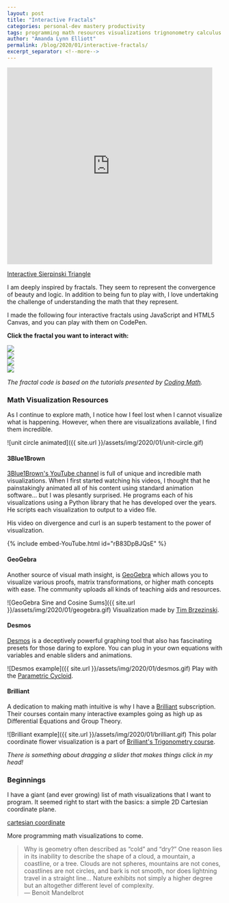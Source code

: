 ```yaml
---
layout: post
title: "Interactive Fractals"
categories: personal-dev mastery productivity
tags: programming math resources visualizations trignonometry calculus
author: "Amanda Lynn Elliott"
permalink: /blog/2020/01/interactive-fractals/
excerpt_separator: <!--more-->
---
```


<iframe src="https://giphy.com/embed/TGvKKL2jPwG7jC5m5Z" width="480" height="460" frameBorder="0" class="giphy-embed" allowFullScreen></iframe><p><a href="https://codepen.io/amandalynnelliott/pen/YzPeMGP">Interactive Sierpinski Triangle</a></p>

I am deeply inspired by fractals. They seem to represent the convergence of beauty and logic. In addition to being fun to play with, I love undertaking the challenge of understanding the math that they represent. 

I made the following four interactive fractals using JavaScript and HTML5 Canvas, and you can play with them on CodePen. 

**Click the fractal you want to interact with:**

<div class="grid-container">
<div class="grid-item item-1">
    <a href="https://codepen.io/amandalynnelliott/pen/YzPeMGP">
        <img class="no-popup" src="{{site.url}}/assets/img/2020/01/fractals/1.png" />
    </a>
</div>
<div class="grid-item item-2">
    <a href="https://codepen.io/amandalynnelliott/pen/rNaJbyq">
        <img class="no-popup" src="{{site.url}}/assets/img/2020/01/fractals/2.png" />
    </a>
</div>
<div class="grid-item item-3">
    <a href="https://codepen.io/amandalynnelliott/pen/GRgQLMj">
        <img class="no-popup" src="{{site.url}}/assets/img/2020/01/fractals/3.png" />
    </a>
</div>  
<div class="grid-item item-4">
    <a href="https://codepen.io/amandalynnelliott/pen/YzPeMvq">
        <img class="no-popup" src="{{site.url}}/assets/img/2020/01/fractals/4.png" />
    </a>
</div>
</div>

*The fractal code is based on the tutorials presented by [Coding Math](https://www.youtube.com/watch?v=bIfNwgUVjV8&list=PL7wAPgl1JVvWZPcT0fEfSv5EhLbfWFfVC).*


### Math Visualization Resources

As I continue to explore math, I notice how I feel lost when I cannot visualize what is happening. However, when there are visualizations available, I find them incredible.

![unit circle animated]({{ site.url }}/assets/img/2020/01/unit-circle.gif)
<!--more-->
#### 3Blue1Brown

[3Blue1Brown's YouTube channel](https://www.youtube.com/channel/UCYO_jab_esuFRV4b17AJtAw) is full of unique and incredible math visualizations. When I first started watching his videos, I thought that he painstakingly animated all of his content using standard animation software... but I was plesantly surprised. He programs each of his visualizations using a Python library that he has developed over the years. He scripts each visualization to output to a video file.

His video on divergence and curl is an superb testament to the power of visualization.

{% include embed-YouTube.html id="rB83DpBJQsE" %}

#### GeoGebra

Another source of visual math insight, is [GeoGebra](https://www.geogebra.org/u/amandalynnelliott#favorites) which allows you to visualize various proofs, matrix transformations, or higher math concepts with ease. The community uploads all kinds of teaching aids and resources.

![GeoGebra Sine and Cosine Sums]({{ site.url }}/assets/img/2020/01/geogebra.gif)
Visualization made by [Tim Brzezinski](https://www.geogebra.org/m/gNVjYaPy).

#### Desmos

[Desmos](https://www.desmos.com/calculator/eg5he4xpg9) is a deceptively powerful graphing tool that also has fascinating presets for those daring to explore. You can plug in your own equations with variables and enable sliders and animations.

![Desmos example]({{ site.url }}/assets/img/2020/01/desmos.gif)
Play with the [Parametric Cycloid](https://www.desmos.com/calculator/eg5he4xpg9).

#### Brilliant

A dedication to making math intuitive is why I have a [Brilliant](https://brilliant.org/courses/) subscription. Their courses contain many interactive examples going as high up as Differential Equations and Group Theory.

![Brilliant example]({{ site.url }}/assets/img/2020/01/brilliant.gif)
This polar coordinate flower visualization is a part of [Brilliant's Trigonometry course](https://brilliant.org/courses/trigonometry/).

*There is something about dragging a slider that makes things click in my head!* 


### Beginnings

I have a giant (and ever growing) list of math visualizations that I want to program. It seemed right to start with the basics: a simple 2D Cartesian coordinate plane. 

[cartesian coordinate](https://codepen.io/amandalynnelliott/pen/rNaJbPg)

More programming math visualizations to come. 

<blockquote>Why is geometry often described as “cold” and “dry?” One reason lies in its inability to describe the shape of a cloud, a mountain, a coastline, or a tree. Clouds are not spheres, mountains are not cones, coastlines are not circles, and bark is not smooth, nor does lightning travel in a straight line… Nature exhibits not simply a higher degree but an altogether different level of complexity.<footer>— Benoit Mandelbrot</footer></blockquote>

